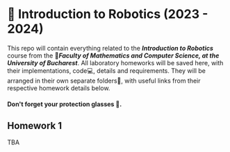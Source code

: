 # 🔌 Introduction to Robotics (2023 - 2024)

This repo will contain everything related to the ***Introduction to Robotics*** course from the 🏫***Faculty of Mathematics and Computer Science, at the University of Bucharest***.
All laboratory homeworks will be saved here, with their implementations, code💻, details and requirements. 
They will be arranged in their own separate folders📂, with useful links from their respective homework details below.

#### Don't forget your protection glasses 🥽.

## Homework 1

TBA
